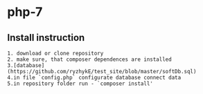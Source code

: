 #  php-7

## Install instruction
    1. download or clone repository
    2. make sure, that composer dependences are installed
    3.[database] (https://github.com/ryzhykE/test_site/blob/master/softDb.sql)
    4.in file `config.php` configurate database connect data
    5.in repository folder run - `composer install'




